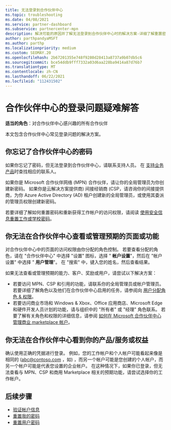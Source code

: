 ```yaml
---
title: 无法登录到合作伙伴中心
ms.topic: troubleshooting
ms.date: 04/08/2021
ms.service: partner-dashboard
ms.subservice: partnercenter-mpn
description: 解决可能的原因并了解无法登录到合作伙伴中心时的解决方案-详细了解重置密码、检查角色和检查凭据。
author: parthpandyaMSFT
ms.author: parthp
ms.localizationpriority: medium
ms.custom: SEOMAY.20
ms.openlocfilehash: 2b67201355e748f9280d28413a8737a9b07db5c6
ms.sourcegitcommit: bce54ddb9fff7332a03d6aa228ba9414a87d76b7
ms.translationtype: MT
ms.contentlocale: zh-CN
ms.lasthandoff: 06/22/2021
ms.locfileid: "112431502"
---
```

# <a name="troubleshoot-sign-in-issues-for-partner-center"></a>合作伙伴中心的登录问题疑难解答

**适当的角色**：对合作伙伴中心感兴趣的所有合作伙伴

本文包含合作伙伴中心常见登录问题的解决方案。

## <a name="youve-forgotten-your-password-for-partner-center"></a>你忘记了合作伙伴中心的密码

如果你忘记了密码，但无法登录到合作伙伴中心，请联系支持人员。 在 [支持业务产品](/microsoft-365/admin/contact-support-for-business-products)时查找相应的联系人。

如果你是 Microsoft 合作伙伴网络 (MPN) 合作伙伴，请让你的全局管理员为你创建新密码。 如果你是云解决方案提供商) 间接经销商 (CSP，请咨询你的间接提供商，为你 Azure Active Directory (AD) 租户创建新的全局管理员，或使用其委派的管理员权限创建新密码。

若要详细了解如何重置密码和重新获得工作帐户的访问权限，请阅读 [使用安全信息重置工作或学校密码](/azure/active-directory/user-help/active-directory-passwords-update-your-own-password#how-to-change-your-password)。

## <a name="you-cant-view-or-manage-the-expected-pages-or-capabilities-in-partner-center"></a>你无法在合作伙伴中心查看或管理预期的页面或功能

对合作伙伴中心中的页面的访问权限由你分配的角色控制。 若要查看分配的角色，请在 "合作伙伴中心" 中选择 "设置" 图标，选择 " **帐户设置**"，然后在 "帐户设置" 中选择 " **用户管理**"。 在 "搜索" 中，键入您的姓名，然后查看结果。

如果无法查看或管理预期的能力、客户、奖励或用户，请尝试以下解决方案：

- 若要访问 MPN、CSP 和引用的功能，请联系你的全局管理员或帐户管理员。若要详细了解角色以及他们在合作伙伴中心启用的任务，请参阅向 [用户分配角色 & 权限](permissions-overview.md)。
- 若要访问商业市场和 Windows & Xbox、Office 应用商店、Microsoft Edge 和硬件开发人员计划的功能，请与组织中的 "所有者" 或 "经理" 角色联系。 若要了解有关角色和权限的详细信息，请参阅 [如何在 Microsoft 合作伙伴中心管理商业 marketplace 帐户](/azure/marketplace/partner-center-portal/manage-account#define-user-roles-and-permissions)。

## <a name="you-cant-see-your-offer-or-benefits-in-partner-center"></a>你无法在合作伙伴中心看到你的产品/服务或权益

确认使用正确的凭据进行登录。 例如，您的工作帐户和个人帐户可能看起来像是相同的 (abc@contoso.com ，如) ，而另一个帐户可能是您创建的个人帐户，而另一个帐户可能是代表您设置的企业帐户。 在这种情况下，如果你已登录，但无法查看与 MPN、CSP 和商用 Marketplace 相关的预期功能，请尝试选择你的工作帐户。

## <a name="next-steps"></a>后续步骤

- [验证帐户信息](verification-responses.md)
- [重置我的密码](reset-my-pasword.md)
- [重置用户密码](reset-a-user-password.md)